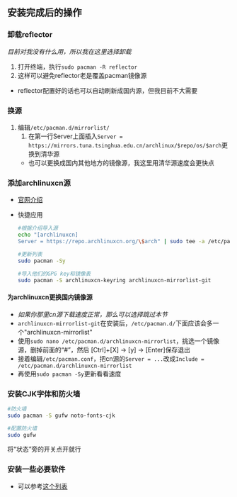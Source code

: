 ## 安装完成后的操作

### 卸载reflector
*目前对我没有什么用，所以我在这里选择卸载*
1. 打开终端，执行`sudo pacman -R reflector`
2. 这样可以避免reflector老是覆盖pacman镜像源
* reflector配置好的话也可以自动刷新成国内源，但我目前不大需要

### 换源
1. 编辑`/etc/pacman.d/mirrorlist/`
    1. 在第一行Server上面插入`Server = https://mirrors.tuna.tsinghua.edu.cn/archlinux/$repo/os/$arch`更换到清华源
    * 也可以更换成国内其他地方的镜像源，我这里用清华源速度会更快点

### 添加archlinuxcn源
* [官网介绍](https://www.archlinuxcn.org/archlinux-cn-repo-and-mirror/)

* 快捷应用
    ```Bash
    #根据介绍导入源
    echo "[archlinuxcn]
    Server = https://repo.archlinuxcn.org/\$arch" | sudo tee -a /etc/pacman.conf

    #更新列表
    sudo pacman -Sy

    #导入他们的GPG key和镜像表
    sudo pacman -S archlinuxcn-keyring archlinuxcn-mirrorlist-git
    ```

#### 为archlinuxcn更换国内镜像源
* *如果你那里cn源下载速度正常，那么可以选择跳过本节*
* `archlinuxcn-mirrorlist-git`在安装后，`/etc/pacman.d/`下面应该会多一个"archlinuxcn-mirrorlist"
* 使用`sudo nano /etc/pacman.d/archlinuxcn-mirrorlist`，挑选一个镜像源，删掉前面的“#”，然后 [Ctrl]+[X] -> [y] -> [Enter]保存退出
* 接着编辑`/etc/pacman.conf`，把cn源的`Server = ...`改成`Include = /etc/pacman.d/archlinuxcn-mirrorlist`
* 再使用`sudo pacman -Sy`更新看看速度

### 安装CJK字体和防火墙
```Bash
#防火墙
sudo pacman -S gufw noto-fonts-cjk

#配置防火墙
sudo gufw
```
将“状态”旁的开关点开就行

### 安装一些必要软件
* 可以参考[这个列表](./02-software.md)